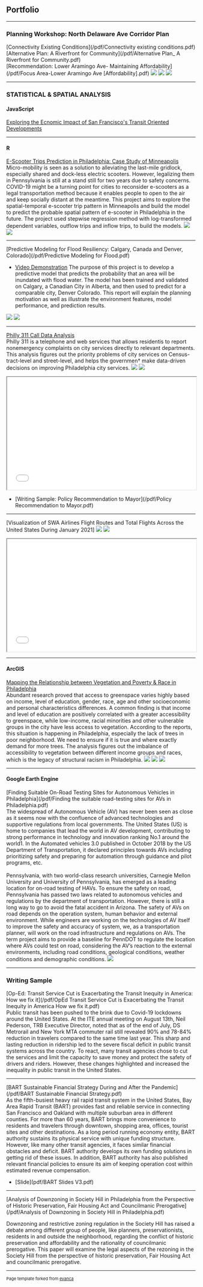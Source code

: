 ## Portfolio

---

### Planning Workshop: North Delaware Ave Corridor Plan

[Connectivity Existing Conditions](/pdf/Connectivity existing conditions.pdf)
<br>
[Alternative Plan: A Riverfront for Community](/pdf/Alternative Plan_ A Riverfront for Community.pdf)
<br>
[Recommendation: Lower Aramingo Ave- Maintaining Affordability](/pdf/Focus Area-Lower Aramingo Ave [Affordability].pdf)
<img src="images/commuting flow.jpg?raw=true"/>
<img src="images/new site plan.png?raw=true"/>
<img src="images/Lower Aramingo rendering.png?raw=true"/>


---

### STATISTICAL & SPATIAL ANALYSIS

#### JavaScript
[Exploring the Ecnomic Impact of San Francisco's Transit Oriented Developments ](/JS/Webmap/home.html)

---

#### R

[E-Scooter Trips Prediction in Philadelphia: Case Study of Minneapolis](/Project_RMarkdown/Philadelphia-E-Scooter-Prediction.html)
<br>
Micro-mobility is seen as a solution to alleviating the last-mile gridlock, especially shared and dock-less electric scooters. However, legalizing them in Pennsylvania is still at a stand still for two years due to safety concerns. COVID-19 might be a turning point for cities to reconsider e-scooters as a legal transportation method because it enables people to open to the air and keep socially distant at the meantime. This project aims to explore the spatial-temporal e-scooter trip pattern in Minneapolis and build the model to predict the probable spatial pattern of e-scooter in Philadelphia in the future. The project used stepwise regression method with log-transformed dependent variables, outflow trips and inflow trips, to build the models.
<img src="images/supply by street centerline-1.png?raw=true"/>
<img src="images/Philadelphia-absolute-trips.png?raw=true"/>

---
[Predictive Modeling for Flood Resiliency: Calgary, Canada and Denver, Colorado](/pdf/Predictive Modeling for Flood.pdf)
<br>
- [Video Demonstration](https://youtu.be/mUIs2zT6vXo)
The purpose of this project is to develop a predictive model that predicts
the probability that an area will be inundated with flood water. The model has been trained and validated on Calgary, a Canadian City in Alberta, and then used to predict for a comparable city, Denver Colorado. This report will explain the planning motivation as well as illustrate the environment features, model performance, and prediction results.
<img src="images/Calgary Flood.png?raw=true"/>
<img src="images/Denver Flood.png?raw=true"/>


---

[Philly 311 Call Data Analysis](/Project_RMarkdown/Philly-311-Call-Analysis.html)
<br>
Philly 311 is a telephone and web services that allows residentis to report nonemergency complaints on city services directly to relevant departments. This analysis figures out the priority problems of city services on Census-tract-level and street-level, and helps the governmen† make data-driven decisions on improving Philadelphia city services.
<img src="images/philly call time.png?raw=true"/>
<img src="images/Service request.png?raw=true"/>
<iframe seamless src="/Project_RMarkdown/University City streets.html" width="100%" height="300"></iframe>

- [Writing Sample: Policy Recommendation to Mayor](/pdf/Policy Recommendation to Mayor.pdf)

---

[Visualization of SWA Airlines Flight Routes and Total Flights Across the United States During January 2021]
<img src="images/SWA airlines 202101.png?raw=true"/>
<img src="images/Number of Flights from the county.png?raw=true"/>
<iframe seamless src="/Project_RMarkdown/Flight 202101.html" width="100%" height="300"></iframe>

---

#### ArcGIS

[Mapping the Relationship between Vegetation and Poverty & Race in Philadelphia](/pdf/Vegetation-Poverty-Race.pdf)
<br>
Abundant research proved that access to greenspace varies highly based on income, level of education, gender, race, age and other socioeconomic and personal characteristics differences. A common finding is that income and level of education are positively correlated with a greater accessibility to greenspace, while low-income, racial minorities and other vulnerable groups in the city have less access to vegetation. According to the reports, this situation is happening in Philadelphia, especially the lack of trees in poor neighborhood. We need to ensure if it is true and where exactly demand for more trees. The analysis figures out the imbalance of accessibility to vegetation between different income groups and races, which is the legacy of structural racism in Philadelphia.
<img src="images/project flow.png?raw=true"/>
<img src="images/Average Tree Height 1.png?raw=true"/>
<img src="images/vegetation score.png?raw=true"/>

---

#### Google Earth Engine

[Finding Suitable On-Road Testing Sites for Autonomous Vehicles in Philadelphia](/pdf/Finding the suitable road-testing sites for AVs in Philadelphia.pdf)
<br>
The widespread of Autonomous Vehicle (AV) has never been seen as close as it seems now with the confluence of advanced technologies and supportive regulations from local governments. The United States (US) is home to companies that lead the world in AV development, contributing to strong performance in technology and innovation ranking No.1 around the world1. In the Automated vehicles 3.0 published in October 2018 by the US Department of Transportation, it declared principles towards AVs including prioritizing safety and preparing for automation through guidance and pilot programs, etc. 
<br><br>
Pennsylvania, with two world-class research universities, Carnegie Mellon University and University of Pennsylvania, has emerged as a leading location for on-road testing of HAVs. To ensure the safety on road, Pennsylvania has passed two laws related to autonomous vehicles and regulations by the department of transportation. However, there is still a long way to go to avoid the fatal accident in Arizona. The safety of AVs on road depends on the operation system, human behavior and external environment. While engineers are working on the technologies of AV itself to improve the safety and accuracy of system, we, as a transportation planner, will work on the road infrastructure and regulations on AVs. The term project aims to provide a baseline for PennDOT to regulate the location where AVs could test on road, considering the AV’s reaction to the external environments, including road conditions, geological conditions, weather conditions and demographic conditions.
<img src="images/GEE AV.png?raw=true"/>

---

### Writing Sample

[Op-Ed: Transit Service Cut is Exacerbating the Transit Inequity in America: How we fix it](/pdf/OpEd Transit Service Cut is Exacerbating the Transit Inequity in America How we fix it.pdf)
<br>
Public transit has been pushed to the brink due to Covid-19 lockdowns around the United States. At the ITE annual meeting on August 13th, Neil Pederson, TRB Executive Director, noted that as of the end of July, DS Metrorail and New York MTA commuter rail still revealed 90% and 78-84% reduction in travelers compared to the same time last year. This sharp and lasting reduction in ridership led to the severe fiscal deficit in public transit systems across the country. To react, many transit agencies chose to cut the services and limit the capacity to save money and protect the safety of drivers and riders. However, these changes highlighted and increased the inequality in public transit in the United States.

---

[BART Sustainable Financial Strategy During and After the Pandemic](/pdf/BART Sustainable Financial Strategy.pdf)
<br>
As the fifth-busiest heavy rail rapid transit system in the United States, Bay Area Rapid Transit (BART) provides fast and reliable service in connecting San Francisco and Oakland with multiple suburban area in different counties. For more than 60 years, BART brings more convenience to residents and travelers through downtown, shopping area, offices, tourist sites and other destinations. As a long period running economy entity, BART authority sustains its physical service with unique funding structure. However, like many other transit agencies, it faces similar financial obstacles and deficit. BART authority develops its own funding solutions in getting rid of these issues. In addition, BART authority has also published relevant financial policies to ensure its aim of keeping operation cost within estimated revenue compensation.

- [Slide](pdf/BART Slides V3.pdf)

---

[Analysis of Downzoning in Society Hill in Philadelphia from the Perspective of Historic Preservation, Fair Housing Act and Councilmanic Prerogative](/pdf/Analysis of Downzoning in Society Hill in Philadelphia.pdf)

Downzoning and restrictive zoning regulation in the Society Hill has raised a debate among different group of people, like planners, preservationists, residents in and outside the neighborhood, regarding the conflict of historic preservation and affordability and the rationality of councilmanic prerogative. This paper will examine the legal aspects of the rezoning in the Society Hill from the perspective of historic preservation, Fair Housing Act and councilmanic prerogative.










---
<p style="font-size:11px">Page template forked from <a href="https://github.com/evanca/quick-portfolio">evanca</a></p>
<!-- Remove above link if you don't want to attibute -->
